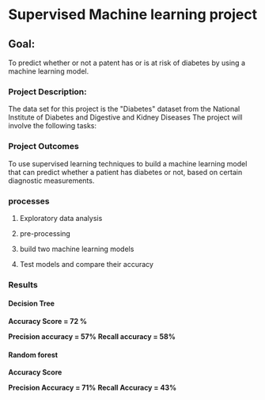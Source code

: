 # Supervised Machine learning project 

## Goal:

To predict whether or not a patent has or is at risk of diabetes by using a machine learning model.

### Project Description:

The data set for this project is the "Diabetes" dataset from the National Institute of Diabetes and Digestive and Kidney Diseases 
The project will involve the following tasks:

### Project Outcomes

 To use supervised learning techniques to build a machine learning model that can predict whether a patient has diabetes or not, based on certain diagnostic measurements.
 
 ### processes


1. Exploratory data analysis

2. pre-processing

3. build two machine learning models

4. Test models and compare their accuracy

 ### Results 

  #### Decision Tree 

  **Accuracy Score = 72 %**

  **Precision accuracy = 57%**
  **Recall accuracy = 58%**

  #### Random forest 

  **Accuracy Score**

  **Precision Accuracy = 71%**
  **Recall Accuracy = 43%**
  
